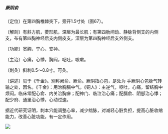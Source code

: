##### 厥阴俞

〔定位〕在第四胸椎棘突下，旁开1.5寸处（图67）。

〔解剖〕有斜方肌，菱形肌，深层为最长肌；有第四肋间动、静脉背侧支的内侧支，布有第四胸神经后支内侧皮支，深层为第四胸神经后支外侧支。

〔功能〕宽胸，宁心，安神。

〔主治〕心痛，心悸，胸闷，呕吐，咳嗽。

〔刺灸〕斜刺0.5〜0.8寸。可灸。

〔讲述〕见于《千金》。别称阙俞、厥俞。厥阴指心包，是处为 手厥阴心包脉气转输之处，因名。《千金》：用治胸膈中气。《铜人》：主逆气，呕吐，心痛，留结胸中烦闷。临床常配心俞、内关治胸痹；配神门、临泣治心痛；配膈俞、阴郄治心悸；配少府、通里治心悸，心动过速。

据近代研究证明，刺本穴能调整心率，减少绌脉，对减轻心脏负担，提高心脏收缩能力，改善心脏功能，有一定作用。

![](img/图67.jpg)
